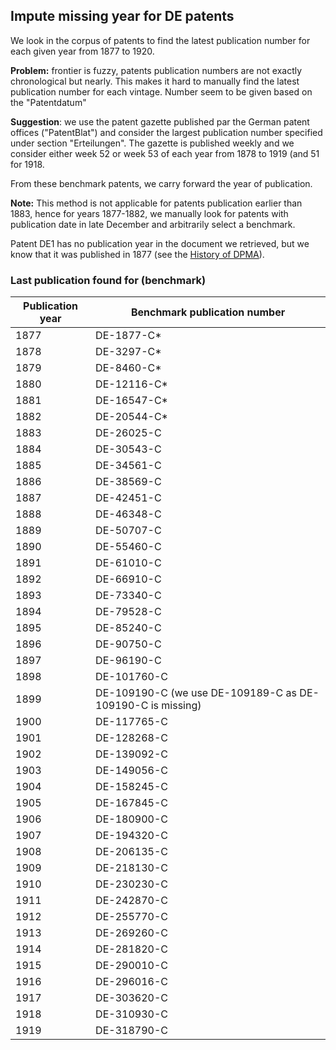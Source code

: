 ## Impute missing year for DE patents

We look in the corpus of patents to find the latest publication number for each given year from 1877 to 1920.



**Problem:** frontier is fuzzy, patents publication numbers are not exactly chronological but nearly. This makes it hard to manually find the latest publication number for each vintage. Number seem to be given based on the "Patentdatum"

**Suggestion**: we use the patent gazette published par the German patent offices ("PatentBlat") and consider the largest publication number specified under section "Erteilungen". The gazette is published weekly and we consider either week 52 or week 53 of each year from 1878 to 1919 (and 51 for 1918.

From these benchmark patents, we carry forward the year of publication.

**Note:** This method is not applicable for patents publication earlier than 1883, hence for years 1877-1882, we manually look for patents with publication date in late December and arbitrarily select a benchmark.

Patent DE1 has no publication year in the document we retrieved, but we know that it was published in 1877 (see the [History of DPMA](https://www.dpma.de/english/our_office/about_us/history/140yearsofthepatentoffice/index.html)).



### Last publication found for (benchmark)



| Publication year | Benchmark publication number                               |
| ---------------- | ---------------------------------------------------------- |
| 1877             | DE-1877-C*                                                 |
| 1878             | DE-3297-C*                                                 |
| 1879             | DE-8460-C*                                                 |
| 1880             | DE-12116-C*                                                |
| 1881             | DE-16547-C*                                                |
| 1882             | DE-20544-C*                                                |
| 1883             | DE-26025-C                                                 |
| 1884             | DE-30543-C                                                 |
| 1885             | DE-34561-C                                                 |
| 1886             | DE-38569-C                                                 |
| 1887             | DE-42451-C                                                 |
| 1888             | DE-46348-C                                                 |
| 1889             | DE-50707-C                                                 |
| 1890             | DE-55460-C                                                 |
| 1891             | DE-61010-C                                                 |
| 1892             | DE-66910-C                                                 |
| 1893             | DE-73340-C                                                 |
| 1894             | DE-79528-C                                                 |
| 1895             | DE-85240-C                                                 |
| 1896             | DE-90750-C                                                 |
| 1897             | DE-96190-C                                                 |
| 1898             | DE-101760-C                                                |
| 1899             | DE-109190-C (we use DE-109189-C as DE-109190-C is missing) |
| 1900             | DE-117765-C                                                |
| 1901             | DE-128268-C                                                |
| 1902             | DE-139092-C                                                |
| 1903             | DE-149056-C                                                |
| 1904             | DE-158245-C                                                |
| 1905             | DE-167845-C                                                |
| 1906             | DE-180900-C                                                |
| 1907             | DE-194320-C                                                |
| 1908             | DE-206135-C                                                |
| 1909             | DE-218130-C                                                |
| 1910             | DE-230230-C                                                |
| 1911             | DE-242870-C                                                |
| 1912             | DE-255770-C                                                |
| 1913             | DE-269260-C                                                |
| 1914             | DE-281820-C                                                |
| 1915             | DE-290010-C                                                |
| 1916             | DE-296016-C                                                |
| 1917             | DE-303620-C                                                |
| 1918             | DE-310930-C                                                |
| 1919             | DE-318790-C                                                |
